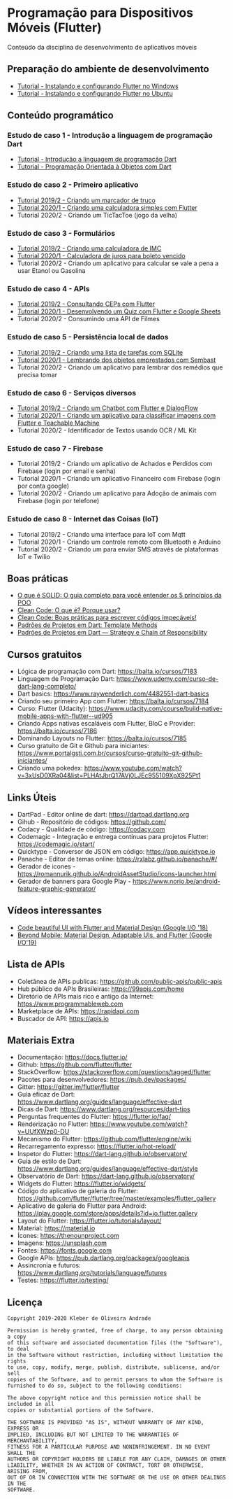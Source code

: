 # Programação para Dispositivos Móveis (Flutter)

Conteúdo da disciplina de desenvolvimento de aplicativos móveis

## Preparação do ambiente de desenvolvimento

*   [Tutorial - Instalando e configurando Flutter no Windows](http://bit.ly/2Kw4Q5j)
*   [Tutorial - Instalando e configurando Flutter no Ubuntu](http://bit.ly/2mHg3rm)

## Conteúdo programático

### Estudo de caso 1 - Introdução a linguagem de programação Dart

*   [Tutorial - Introdução a linguagem de programação Dart](http://bit.ly/2KlP5iz)
*   [Tutorial - Programação Orientada à Objetos com Dart](http://bit.ly/31n2ufY)

### Estudo de caso 2 - Primeiro aplicativo

*   [Tutorial 2019/2 - Criando um marcador de truco](http://bit.ly/2MDO6ww)
*   [Tutorial 2020/1 - Criando uma calculadora simples com Flutter](https://medium.com/@kleberandrade/desenvolvimento-de-uma-calculadora-simples-com-flutter-56106baae51)
*   Tutorial 2020/2 - Criando um TicTacToe (jogo da velha)

### Estudo de caso 3 - Formulários

*   [Tutorial 2019/2 - Criando uma calculadora de IMC](http://bit.ly/2Zry7Uh)
*   [Tutorial 2020/1 - Calculadora de juros para boleto vencido](https://medium.com/flutter-comunidade-br/desenvolvimento-de-uma-calculadora-de-juros-para-boletos-vencidos-44ab70fcf0cd)
*   Tutorial 2020/2 - Criando um aplicativo para calcular se vale a pena a usar Etanol ou Gasolina

### Estudo de caso 4 - APIs

*   [Tutorial 2019/2 - Consultando CEPs com Flutter](http://bit.ly/2kcGFQh)
*   [Tutorial 2020/1 - Desenvolvendo um Quiz com Flutter e Google Sheets](https://medium.com/@kleberandrade/desenvolvendo-um-quiz-com-flutter-e-google-sheets-414656cb89a2)
*   Tutorial 2020/2 - Consumindo uma API de Filmes

### Estudo de caso 5 - Persistência local de dados

*   [Tutorial 2019/2 - Criando uma lista de tarefas com SQLite](http://bit.ly/2jXXU7Q)
*   [Tutorial 2020/1 - Lembrando dos objetos emprestados com Sembast](https://github.com/kleberandrade/borrowed-stuff-flutter)
*   Tutorial 2020/2 - Criando um aplicativo para lembrar dos remédios que precisa tomar

### Estudo de caso 6 - Serviços diversos

*   [Tutorial 2019/2 - Criando um Chatbot com Flutter e DialogFlow](http://bit.ly/2mDfTBB)
*   [Tutorial 2020/1 - Criando um aplicativo para classificar imagens com Flutter e Teachable Machine](https://medium.com/@kleberandrade/criando-um-aplicativo-em-flutter-para-classificar-imagens-gato-e-cachorro-com-teachable-machine-be35c604c780)
*   Tutorial 2020/2 - Identificador de Textos usando OCR / ML Kit

### Estudo de caso 7 - Firebase

*   Tutorial 2019/2 - Criando um aplicativo de Achados e Perdidos com Firebase (login por email e senha)
*   Tutorial 2020/1 - Criando um aplicativo Financeiro com Firebase (login por conta google)
*   Tutorial 2020/2 - Criando um aplicativo para Adoção de animais com Firebase (login por telefone)

### Estudo de caso 8 - Internet das Coisas (IoT)

*   Tutorial 2019/2 - Criando uma interface para IoT com Mqtt
*   Tutorial 2020/1 - Criando um controle remoto com Bluetooth e Arduino
*   Tutorial 2020/2 - Criando um para enviar SMS através de plataformas IoT e Twilio

## Boas práticas

-   [O que é SOLID: O guia completo para você entender os 5 princípios da POO](https://medium.com/joaorobertopb/o-que-é-solid-o-guia-completo-para-você-entender-os-5-princípios-da-poo-2b937b3fc530)
-   [Clean Code: O que é? Porque usar?](https://medium.com/joaorobertopb/1-clean-code-o-que-é-porque-usar-1e4f9f4454c6)
-   [Clean Code: Boas práticas para escrever códigos impecáveis!](https://medium.com/joaorobertopb/2-clean-code-boas-práticas-para-escrever-códigos-impecáveis-361997b3c8b5)
-   [Padrões de Projetos em Dart: Template Methods](https://medium.com/flutterando/padrões-de-projetos-em-dart-template-methods-be6b23ceb6b4)
-   [Padrões de Projetos em Dart — Strategy e Chain of Responsibility](https://medium.com/flutterando/implementando-padrões-de-projetos-em-dart-parte-1-d604f6038460)

## Cursos gratuitos

-   Lógica de programação com Dart: https://balta.io/cursos/7183
-   Linguagem de Programação Dart: https://www.udemy.com/curso-de-dart-lang-completo/
-   Dart basics: https://www.raywenderlich.com/4482551-dart-basics
-   Criando seu primeiro App com Flutter: https://balta.io/cursos/7184
-   Curso: Flutter (Udacity): https://www.udacity.com/course/build-native-mobile-apps-with-flutter--ud905
-   Criando Apps nativas escaláveis com Flutter, BloC e Provider: https://balta.io/cursos/7186
-   Dominando Layouts no Flutter: https://balta.io/cursos/7185
-   Curso gratuito de Git e Github para iniciantes: https://www.portalgsti.com.br/cursos/curso-gratuito-git-github-iniciantes/
-   Criando uma pokedex: https://www.youtube.com/watch?v=3xUsD0XRa04&list=PLHAtJbrQ17AVj0LJEc955109XpX925Pt1

## Links Úteis

-   DartPad - Editor online de dart: https://dartpad.dartlang.org
-   Gihub - Repositório de códigos: https://github.com/
-   Codacy - Qualidade de código: https://codacy.com
-   Codemagic - Integração e entrega contínuas para projetos Flutter: https://codemagic.io/start/
-   Quicktype - Conversor de JSON em código: https://app.quicktype.io
-   Panache - Editor de temas online: https://rxlabz.github.io/panache/#/
-   Gerador de icones - https://romannurik.github.io/AndroidAssetStudio/icons-launcher.html
-   Gerador de banners para Google Play - https://www.norio.be/android-feature-graphic-generator/

## Vídeos interessantes

-   [Code beautiful UI with Flutter and Material Design (Google I/O '18)](https://www.youtube.com/watch?v=hA0hrpR-o8U)
-   [Beyond Mobile: Material Design, Adaptable UIs, and Flutter (Google I/O'19)](https://www.youtube.com/watch?v=YSULAJf6R6M)

## Lista de APIs
-   Coletânea de APIs publicas: https://github.com/public-apis/public-apis
-   Hub público de APIs Brasileiras: https://99apis.com/home
-   Diretório de APIs mais rico e antigo da Internet: https://www.programmableweb.com
-   Marketplace de APIs: https://rapidapi.com
-   Buscador de API: https://apis.io

## Materiais Extra

-   Documentação: https://docs.flutter.io/
-   Github: https://github.com/flutter/flutter
-   StackOverflow: https://stackoverflow.com/questions/tagged/flutter
-   Pacotes para desenvolvedores: https://pub.dev/packages/
-   Gitter: https://gitter.im/flutter/flutter
-   Guia eficaz de Dart: https://www.dartlang.org/guides/language/effective-dart
-   Dicas de Dart: https://www.dartlang.org/resources/dart-tips
-   Perguntas frequentes do Flutter: https://flutter.io/faq/
-   Renderização no Flutter: https://www.youtube.com/watch?v=UUfXWzp0-DU
-   Mecanismo do Flutter: https://github.com/flutter/engine/wiki
-   Recarregamento expresso: https://flutter.io/hot-reload/
-   Inspetor do Flutter: https://dart-lang.github.io/observatory/
-   Guia de estilo de Dart: https://www.dartlang.org/guides/language/effective-dart/style
-   Observatório de Dart: https://dart-lang.github.io/observatory/
-   Widgets do Flutter: https://flutter.io/widgets/
-   Código do aplicativo de galeria do Flutter: https://github.com/flutter/flutter/tree/master/examples/flutter_gallery
-   Aplicativo de galeria do Flutter para Android: https://play.google.com/store/apps/details?id=io.flutter.gallery
-   Layout do Flutter: https://flutter.io/tutorials/layout/
-   Material: https://material.io
-   Ícones: https://thenounproject.com
-   Imagens: https://unsplash.com
-   Fontes: https://fonts.google.com
-   Google APIs: https://pub.dartlang.org/packages/googleapis
-   Assincronia e futuros: https://www.dartlang.org/tutorials/language/futures
-   Testes: https://flutter.io/testing/

## Licença

    Copyright 2019-2020 Kleber de Oliveira Andrade
    
    Permission is hereby granted, free of charge, to any person obtaining a copy
    of this software and associated documentation files (the "Software"), to deal
    in the Software without restriction, including without limitation the rights
    to use, copy, modify, merge, publish, distribute, sublicense, and/or sell
    copies of the Software, and to permit persons to whom the Software is
    furnished to do so, subject to the following conditions:
    
    The above copyright notice and this permission notice shall be included in all
    copies or substantial portions of the Software.
    
    THE SOFTWARE IS PROVIDED "AS IS", WITHOUT WARRANTY OF ANY KIND, EXPRESS OR
    IMPLIED, INCLUDING BUT NOT LIMITED TO THE WARRANTIES OF MERCHANTABILITY,
    FITNESS FOR A PARTICULAR PURPOSE AND NONINFRINGEMENT. IN NO EVENT SHALL THE
    AUTHORS OR COPYRIGHT HOLDERS BE LIABLE FOR ANY CLAIM, DAMAGES OR OTHER
    LIABILITY, WHETHER IN AN ACTION OF CONTRACT, TORT OR OTHERWISE, ARISING FROM,
    OUT OF OR IN CONNECTION WITH THE SOFTWARE OR THE USE OR OTHER DEALINGS IN THE
    SOFTWARE.
